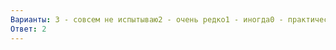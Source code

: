 ```yaml
---
Варианты: 3 - совсем не испытываю2 - очень редко1 - иногда0 - практически все время
Ответ: 2
---
```

